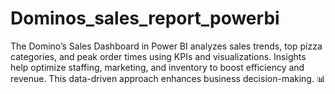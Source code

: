 # Dominos_sales_report_powerbi
The Domino’s Sales Dashboard in Power BI analyzes sales trends, top pizza categories, and peak order times using KPIs and visualizations. Insights help optimize staffing, marketing, and inventory to boost efficiency and revenue. This data-driven approach enhances business decision-making. 📊
